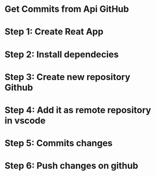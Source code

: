 # Get Commits from Api GitHub

# Step 1: Create Reat App
# Step 2: Install dependecies
# Step 3: Create new repository Github
# Step 4: Add it as remote repository in vscode
# Step 5: Commits changes
# Step 6: Push changes on github